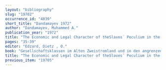 ```yaml
---
layout: "bibliography"
slug: "19702"
occurrence_id: "4839"
short_title: "Dandamayev 1972"
author: "Dandamayev, Muhammed A."
publication_year: "1972"
title: "The Economic and Legal Character of theSlaves´ Peculium in the Neo-Babylonian and Achaemenid Periods"
pages: "35-39"
editor: "Edzard, Dietz , O."
book: "Gesellschaftsklassen im Alten Zweistromland und in den angrenzenden Gebieten ABAW Phil.-hist. Klasse NF 75, Veröffentlichungen der Kommission zur Erschließung von Keilschrifttexten, Serie A/6, RAI 18  (München)"
title: "The Economic and Legal Character of theSlaves´ Peculium in the Neo-Babylonian and Achaemenid Periods"
previous_item: "19705"
---
```

